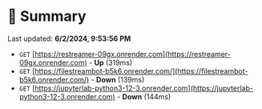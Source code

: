 # 📖 Summary
Last updated: **6/2/2024, 9:53:56 PM**

- `GET` [https://restreamer-09gx.onrender.com](https://restreamer-09gx.onrender.com) - **Up** (319ms)
- `GET` [https://filestreambot-b5k6.onrender.com/](https://filestreambot-b5k6.onrender.com/) - **Down** (139ms)
- `GET` [https://jupyterlab-python3-12-3.onrender.com](https://jupyterlab-python3-12-3.onrender.com) - **Down** (144ms)
